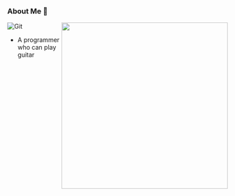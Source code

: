 <!--
**liangpengyv/liangpengyv** is a ✨ _special_ ✨ repository because its `README.md` (this file) appears on your GitHub profile.

Here are some ideas to get you started:

- 🔭 I’m currently working on ...
- 🌱 I’m currently learning ...
- 👯 I’m looking to collaborate on ...
- 🤔 I’m looking for help with ...
- 💬 Ask me about ...
- 📫 How to reach me: ...
- 😄 Pronouns: ...
- ⚡ Fun fact: ...
-->

### About Me 👋

<img align='right' src="https://github-readme-stats.vercel.app/api?username=liangpengyv&count_private=true&show_icons=true&theme=dark" width="380">

![Git](https://img.shields.io/badge/-Git-F05032?style=flat-square&logo=git&logoColor=white)

- A programmer who can play guitar
